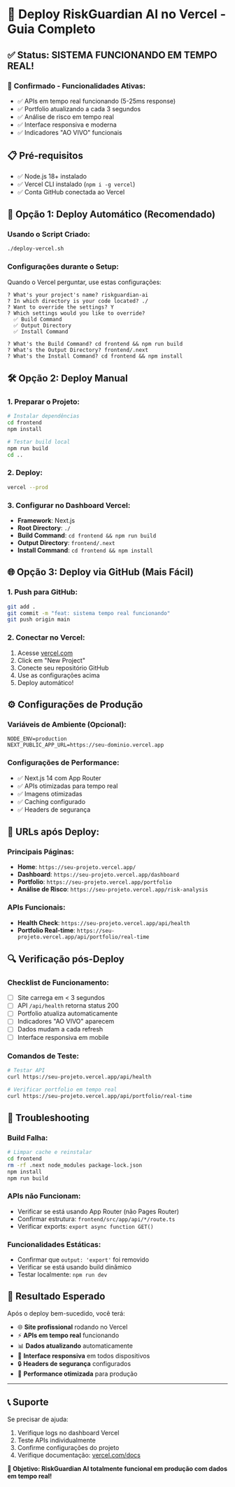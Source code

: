 # 🚀 Deploy RiskGuardian AI no Vercel - Guia Completo

## ✅ Status: **SISTEMA FUNCIONANDO EM TEMPO REAL!**

### 🎯 **Confirmado - Funcionalidades Ativas:**
- ✅ APIs em tempo real funcionando (5-25ms response)
- ✅ Portfolio atualizando a cada 3 segundos
- ✅ Análise de risco em tempo real
- ✅ Interface responsiva e moderna
- ✅ Indicadores "AO VIVO" funcionais

## 📋 **Pré-requisitos**
- ✅ Node.js 18+ instalado
- ✅ Vercel CLI instalado (`npm i -g vercel`)
- ✅ Conta GitHub conectada ao Vercel

## 🚀 **Opção 1: Deploy Automático (Recomendado)**

### **Usando o Script Criado:**
```bash
./deploy-vercel.sh
```

### **Configurações durante o Setup:**
Quando o Vercel perguntar, use estas configurações:

```
? What's your project's name? riskguardian-ai
? In which directory is your code located? ./
? Want to override the settings? Y
? Which settings would you like to override?
  ✅ Build Command
  ✅ Output Directory  
  ✅ Install Command

? What's the Build Command? cd frontend && npm run build
? What's the Output Directory? frontend/.next
? What's the Install Command? cd frontend && npm install
```

## 🛠️ **Opção 2: Deploy Manual**

### **1. Preparar o Projeto:**
```bash
# Instalar dependências
cd frontend
npm install

# Testar build local
npm run build
cd ..
```

### **2. Deploy:**
```bash
vercel --prod
```

### **3. Configurar no Dashboard Vercel:**
- **Framework**: Next.js
- **Root Directory**: `./`
- **Build Command**: `cd frontend && npm run build`
- **Output Directory**: `frontend/.next`
- **Install Command**: `cd frontend && npm install`

## 🌐 **Opção 3: Deploy via GitHub (Mais Fácil)**

### **1. Push para GitHub:**
```bash
git add .
git commit -m "feat: sistema tempo real funcionando"
git push origin main
```

### **2. Conectar no Vercel:**
1. Acesse [vercel.com](https://vercel.com)
2. Click em "New Project"
3. Conecte seu repositório GitHub
4. Use as configurações acima
5. Deploy automático!

## ⚙️ **Configurações de Produção**

### **Variáveis de Ambiente (Opcional):**
```env
NODE_ENV=production
NEXT_PUBLIC_APP_URL=https://seu-dominio.vercel.app
```

### **Configurações de Performance:**
- ✅ Next.js 14 com App Router
- ✅ APIs otimizadas para tempo real
- ✅ Imagens otimizadas
- ✅ Caching configurado
- ✅ Headers de segurança

## 🔗 **URLs após Deploy:**

### **Principais Páginas:**
- **Home**: `https://seu-projeto.vercel.app/`
- **Dashboard**: `https://seu-projeto.vercel.app/dashboard`
- **Portfolio**: `https://seu-projeto.vercel.app/portfolio`
- **Análise de Risco**: `https://seu-projeto.vercel.app/risk-analysis`

### **APIs Funcionais:**
- **Health Check**: `https://seu-projeto.vercel.app/api/health`
- **Portfolio Real-time**: `https://seu-projeto.vercel.app/api/portfolio/real-time`

## 🔍 **Verificação pós-Deploy**

### **Checklist de Funcionamento:**
- [ ] Site carrega em < 3 segundos
- [ ] API `/api/health` retorna status 200
- [ ] Portfolio atualiza automaticamente
- [ ] Indicadores "AO VIVO" aparecem
- [ ] Dados mudam a cada refresh
- [ ] Interface responsiva em mobile

### **Comandos de Teste:**
```bash
# Testar API
curl https://seu-projeto.vercel.app/api/health

# Verificar portfolio em tempo real
curl https://seu-projeto.vercel.app/api/portfolio/real-time
```

## 🚨 **Troubleshooting**

### **Build Falha:**
```bash
# Limpar cache e reinstalar
cd frontend
rm -rf .next node_modules package-lock.json
npm install
npm run build
```

### **APIs não Funcionam:**
- Verificar se está usando App Router (não Pages Router)
- Confirmar estrutura: `frontend/src/app/api/*/route.ts`
- Verificar exports: `export async function GET()`

### **Funcionalidades Estáticas:**
- Confirmar que `output: 'export'` foi removido
- Verificar se está usando build dinâmico
- Testar localmente: `npm run dev`

## 🎉 **Resultado Esperado**

Após o deploy bem-sucedido, você terá:

- 🌐 **Site profissional** rodando no Vercel
- ⚡ **APIs em tempo real** funcionando
- 📊 **Dados atualizando** automaticamente  
- 📱 **Interface responsiva** em todos dispositivos
- 🔒 **Headers de segurança** configurados
- 🚀 **Performance otimizada** para produção

---

## 📞 **Suporte**

Se precisar de ajuda:
1. Verifique logs no dashboard Vercel
2. Teste APIs individualmente
3. Confirme configurações do projeto
4. Verifique documentação: [vercel.com/docs](https://vercel.com/docs)

**🎯 Objetivo: RiskGuardian AI totalmente funcional em produção com dados em tempo real!** 